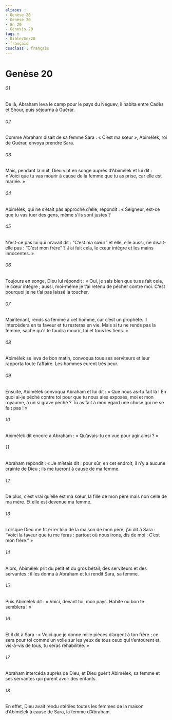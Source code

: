 ```yaml
---
aliases : 
- Genèse 20
- Genèse 20
- Gn 20
- Genesis 20
tags : 
- Bible/Gn/20
- français
cssclass : français
---
```


# Genèse 20

###### 01
De là, Abraham leva le camp pour le pays du Néguev, il habita entre Cadès et Shour, puis séjourna à Guérar.
###### 02
Comme Abraham disait de sa femme Sara : « C’est ma sœur », Abimélek, roi de Guérar, envoya prendre Sara.
###### 03
Mais, pendant la nuit, Dieu vint en songe auprès d’Abimélek et lui dit : « Voici que tu vas mourir à cause de la femme que tu as prise, car elle est mariée. »
###### 04
Abimélek, qui ne s’était pas approché d’elle, répondit : « Seigneur, est-ce que tu vas tuer des gens, même s’ils sont justes ?
###### 05
N’est-ce pas lui qui m’avait dit : “C’est ma sœur” et elle, elle aussi, ne disait-elle pas : “C’est mon frère” ? J’ai fait cela, le cœur intègre et les mains innocentes. »
###### 06
Toujours en songe, Dieu lui répondit : « Oui, je sais bien que tu as fait cela, le cœur intègre ; aussi, moi-même je t’ai retenu de pécher contre moi. C’est pourquoi je ne t’ai pas laissé la toucher.
###### 07
Maintenant, rends sa femme à cet homme, car c’est un prophète. Il intercédera en ta faveur et tu resteras en vie. Mais si tu ne rends pas la femme, sache qu’il te faudra mourir, toi et tous les tiens. »
###### 08
Abimélek se leva de bon matin, convoqua tous ses serviteurs et leur rapporta toute l’affaire. Les hommes eurent très peur.
###### 09
Ensuite, Abimélek convoqua Abraham et lui dit : « Que nous as-tu fait là ! En quoi ai-je péché contre toi pour que tu nous aies exposés, moi et mon royaume, à un si grave péché ? Tu as fait à mon égard une chose qui ne se fait pas ! »
###### 10
Abimélek dit encore à Abraham : « Qu’avais-tu en vue pour agir ainsi ? »
###### 11
Abraham répondit : « Je m’étais dit : pour sûr, en cet endroit, il n’y a aucune crainte de Dieu ; ils me tueront à cause de ma femme.
###### 12
De plus, c’est vrai qu’elle est ma sœur, la fille de mon père mais non celle de ma mère. Et elle est devenue ma femme.
###### 13
Lorsque Dieu me fit errer loin de la maison de mon père, j’ai dit à Sara : “Voici la faveur que tu me feras : partout où nous irons, dis de moi : C’est mon frère.” »
###### 14
Alors, Abimélek prit du petit et du gros bétail, des serviteurs et des servantes ; il les donna à Abraham et lui rendit Sara, sa femme.
###### 15
Puis Abimélek dit : « Voici, devant toi, mon pays. Habite où bon te semblera ! »
###### 16
Et il dit à Sara : « Voici que je donne mille pièces d’argent à ton frère ; ce sera pour toi comme un voile sur les yeux de tous ceux qui t’entourent et, vis-à-vis de tous, tu seras réhabilitée. »
###### 17
Abraham intercéda auprès de Dieu, et Dieu guérit Abimélek, sa femme et ses servantes qui purent avoir des enfants.
###### 18
En effet, Dieu avait rendu stériles toutes les femmes de la maison d’Abimélek à cause de Sara, la femme d’Abraham.
